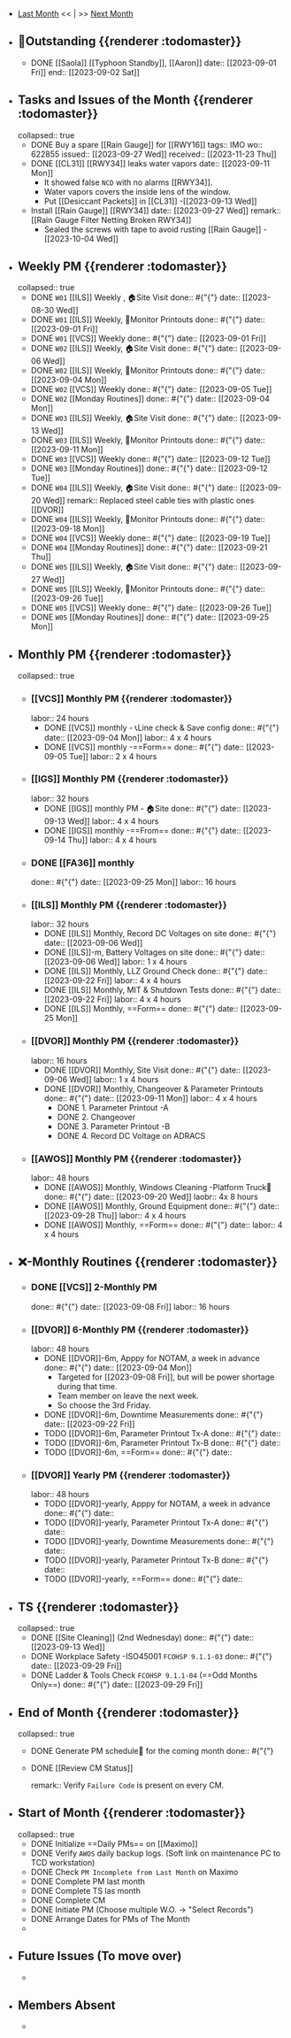 - [Last Month]([[Monthly/2023-08]]) << | >> [Next Month]([[Monthly/2023-10]])
- ## 📌Outstanding {{renderer :todomaster}}
	- DONE [[Saola]] [[Typhoon Standby]], [[Aaron]]
	  date:: [[2023-09-01 Fri]]
	  end:: [[2023-09-02 Sat]]
- ## Tasks and Issues of the Month {{renderer :todomaster}}
  collapsed:: true
	- DONE Buy a spare [[Rain Gauge]] for [[RWY16]] 
	  tags:: IMO
	  wo:: 622855
	  issued:: [[2023-09-27 Wed]]
	  received:: [[2023-11-23 Thu]]
	- DONE [[CL31]] [[RWY34]] leaks water vapors
	  date:: [[2023-09-11 Mon]]
		- It showed false `NCD` with no alarms [[RWY34]].
		- Water vapors covers the inside lens of the window.
		- Put [[Desiccant Packets]] in [[CL31]] -[[2023-09-13 Wed]]
	- Install [[Rain Gauge]] [[RWY34]]
	  date:: [[2023-09-27 Wed]]
	  remark:: [[Rain Gauge Filter Netting Broken RWY34]]
		- Sealed the screws with tape to avoid rusting [[Rain Gauge]] -[[2023-10-04 Wed]]
- ## Weekly PM {{renderer :todomaster}}
  collapsed:: true
	- DONE `W01` [[ILS]] Weekly ,  🏠️Site Visit
	  done:: #{"{"}
	  date:: [[2023-08-30 Wed]]
	- DONE `W01` [[ILS]] Weekly, 📄Monitor Printouts 
	  done:: #{"{"}
	  date:: [[2023-09-01 Fri]]
	- DONE `W01` [[VCS]] Weekly
	  done:: #{"{"}
	  date:: [[2023-09-01 Fri]]
	- DONE `W02` [[ILS]] Weekly, 🏠️Site Visit 
	  done:: #{"{"}
	  date:: [[2023-09-06 Wed]]
	- DONE `W02` [[ILS]] Weekly, 📄Monitor Printouts 
	  done:: #{"{"}
	  date:: [[2023-09-04 Mon]]
	- DONE `W02` [[VCS]] Weekly
	  done:: #{"{"}
	  date:: [[2023-09-05 Tue]]
	- DONE `W02` [[Monday Routines]] 
	  done:: #{"{"}
	  date:: [[2023-09-04 Mon]]
	- DONE `W03` [[ILS]] Weekly, 🏠️Site Visit 
	  done:: #{"{"}
	  date:: [[2023-09-13 Wed]]
	- DONE `W03` [[ILS]] Weekly, 📄Monitor Printouts 
	  done:: #{"{"}
	  date:: [[2023-09-11 Mon]]
	- DONE `W03` [[VCS]] Weekly
	  done:: #{"{"}
	  date:: [[2023-09-12 Tue]]
	- DONE `W03` [[Monday Routines]] 
	  done:: #{"{"}
	  date:: [[2023-09-12 Tue]]
	- DONE `W04` [[ILS]] Weekly, 🏠️Site Visit 
	  done:: #{"{"}
	  date:: [[2023-09-20 Wed]]
	  remark:: Replaced steel cable ties with plastic ones [[DVOR]]
	- DONE `W04` [[ILS]] Weekly, 📄Monitor Printouts 
	  done:: #{"{"}
	  date:: [[2023-09-18 Mon]]
	- DONE `W04` [[VCS]] Weekly
	  done:: #{"{"}
	  date:: [[2023-09-19 Tue]]
	- DONE `W04` [[Monday Routines]] 
	  done:: #{"{"}
	  date:: [[2023-09-21 Thu]]
	- DONE `W05` [[ILS]] Weekly, 🏠️Site Visit 
	  done:: #{"{"}
	  date:: [[2023-09-27 Wed]]
	- DONE `W05` [[ILS]] Weekly, 📄Monitor Printouts 
	  done:: #{"{"}
	  date:: [[2023-09-26 Tue]]
	- DONE `W05` [[VCS]] Weekly
	  done:: #{"{"}
	  date:: [[2023-09-26 Tue]]
	- DONE `W05` [[Monday Routines]] 
	  done:: #{"{"}
	  date:: [[2023-09-25 Mon]]
- ## Monthly PM {{renderer :todomaster}}
  collapsed:: true
	- ### [[VCS]] Monthly PM {{renderer :todomaster}}
	  labor:: 24 hours
		- DONE [[VCS]] monthly - 📞Line check & Save config
		  done:: #{"{"}
		  date:: [[2023-09-04 Mon]]
		  labor::  4 x 4 hours
		- DONE [[VCS]] monthly -==Form== 
		  done:: #{"{"}
		  date:: [[2023-09-05 Tue]]
		  labor::  2 x 4 hours
	- ### [[IGS]] Monthly PM {{renderer :todomaster}}
	  labor:: 32 hours
		- DONE [[IGS]] monthly PM - 🏠️Site
		  done:: #{"{"}
		  date:: [[2023-09-13 Wed]]
		  labor:: 4 x 4 hours
		- DONE [[IGS]] monthly -==From== 
		  done:: #{"{"}
		  date:: [[2023-09-14 Thu]]
		  labor::  4 x 4 hours
	- ### DONE [[FA36]] monthly 
	  done:: #{"{"}
	  date:: [[2023-09-25 Mon]]
	  labor:: 16 hours
	- ### [[ILS]] Monthly PM {{renderer :todomaster}}
	  labor:: 32 hours
		- DONE [[ILS]] Monthly, Record DC Voltages on site 
		  done:: #{"{"}
		  date:: [[2023-09-06 Wed]]
		- DONE [[ILS]]-m, Battery Voltages on site 
		  done:: #{"{"}
		  date:: [[2023-09-06 Wed]]
		  labor:: 1 x 4 hours
		- DONE [[ILS]] Monthly, LLZ Ground Check 
		  done:: #{"{"}
		  date:: [[2023-09-22 Fri]]
		  labor:: 4 x 4 hours
		- DONE [[ILS]] Monthly, MIT & Shutdown Tests 
		  done:: #{"{"}
		  date:: [[2023-09-22 Fri]]
		  labor:: 4 x 4 hours
		- DONE [[ILS]] Monthly, ==Form== 
		  done:: #{"{"}
		  date:: [[2023-09-25 Mon]]
	- ### [[DVOR]] Monthly PM {{renderer :todomaster}}
	  labor:: 16 hours
		- DONE [[DVOR]] Monthly, Site Visit
		  done:: #{"{"}
		  date:: [[2023-09-06 Wed]]
		  labor:: 1 x 4 hours
		- DONE [[DVOR]] Monthly, Changeover & Parameter Printouts
		  done:: #{"{"}
		  date:: [[2023-09-11 Mon]]
		  labor:: 4 x 4 hours
			- DONE 1. Parameter Printout -A
			- DONE 2. Changeover
			- DONE 3. Parameter Printout -B
			- DONE 4. Record DC Voltage on ADRACS
	- ### [[AWOS]] Monthly PM {{renderer :todomaster}}
	  labor:: 48 hours
		- DONE [[AWOS]] Monthly, Windows Cleaning -Platform Truck🚛
		  done:: #{"{"}
		  date:: [[2023-09-20 Wed]]
		  laobr:: 4x 8 hours
		- DONE [[AWOS]] Monthly, Ground Equipment
		  done:: #{"{"}
		  date:: [[2023-09-28 Thu]]
		  labor:: 4 x 4 hours
		- DONE [[AWOS]] Monthly, ==Form== 
		  done:: #{"{"}
		  date:: 
		  labor:: 4 x 4 hours
- ## ❌-Monthly Routines {{renderer :todomaster}}
	- ### DONE [[VCS]] 2-Monthly PM 
	  done:: #{"{"}
	  date:: [[2023-09-08 Fri]]
	  labor:: 16 hours
	- ### [[DVOR]] 6-Monthly PM {{renderer :todomaster}}
	  labor:: 48 hours
		- DONE [[DVOR]]-6m, Apppy for NOTAM, a week in advance 
		  done:: #{"{"}
		  date:: [[2023-09-04 Mon]]
			- Targeted for [[2023-09-08 Fri]], but will be power shortage during that time.
			- Team member on leave the next week.
			- So choose the 3rd Friday.
		- DONE [[DVOR]]-6m, Downtime Measurements
		  done:: #{"{"}
		  date:: [[2023-09-22 Fri]]
		- TODO [[DVOR]]-6m, Parameter Printout Tx-A 
		  done:: #{"{"}
		  date::
		- TODO [[DVOR]]-6m, Parameter Printout Tx-B 
		  done:: #{"{"}
		  date::
		- TODO [[DVOR]]-6m, ==Form==
		  done:: #{"{"}
		  date::
	- ### [[DVOR]] Yearly PM {{renderer :todomaster}}
	  labor:: 48 hours
		- TODO [[DVOR]]-yearly, Apppy for NOTAM, a week in advance 
		  done:: #{"{"}
		  date::
		- TODO [[DVOR]]-yearly, Parameter Printout Tx-A 
		  done:: #{"{"}
		  date::
		- TODO [[DVOR]]-yearly, Downtime Measurements
		  done:: #{"{"}
		  date::
		- TODO [[DVOR]]-yearly, Parameter Printout Tx-B 
		  done:: #{"{"}
		  date::
		- TODO [[DVOR]]-yearly, ==Form==
		  done:: #{"{"}
		  date::
- ## TS {{renderer :todomaster}}
  collapsed:: true
	- DONE [[Site Cleaning]] (2nd Wednesday) 
	  done:: #{"{"}
	  date:: [[2023-09-13 Wed]]
	- DONE Workplace Safety -ISO45001 `FCOHSP 9.1.1-03`
	  done:: #{"{"}
	  date:: [[2023-09-29 Fri]]
	- DONE Ladder & Tools Check `FCOHSP 9.1.1-04` (==Odd Months Only==) 
	  done:: #{"{"}
	  date:: [[2023-09-29 Fri]]
- ## End of Month {{renderer :todomaster}}
  collapsed:: true
	- DONE Generate PM schedule📅 for the coming month
	  done:: #{"{"}
	- DONE [[Review CM Status]]
	  
	  remark:: Verify `Failure Code` is present on every CM.
- ## Start of Month {{renderer :todomaster}}
  collapsed:: true
	- DONE Initialize ==Daily PMs== on [[Maximo]]
	- DONE Verify `AWOS` daily backup logs. (Soft link on maintenance PC to TCD workstation)
	- DONE Check `PM Incomplete from Last Month` on Maximo
	- DONE Complete PM last month
	- DONE Complete TS las month
	- DONE Complete CM
	- DONE Initiate PM (Choose multiple W.O. -> "Select Records")
	- DONE Arrange Dates for PMs of The Month
	-
- ## Future Issues (To move over)
	-
- ## Members Absent
	-